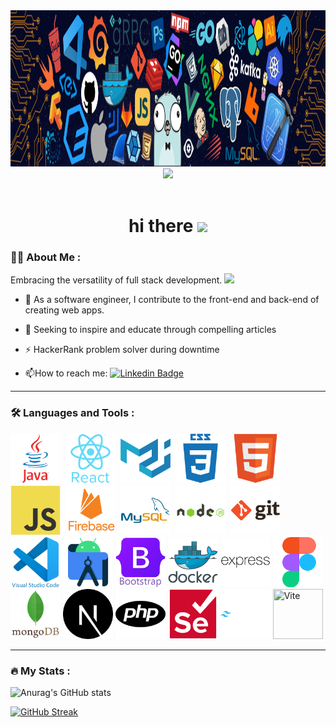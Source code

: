 <!-- ### Hi there 👋 -->
<div id="header" align="center">
  <img src="header.png" height="250"/>
</div>

<div id="header" align="center">
  <img src="https://media.giphy.com/media/i4MAH84pqe2m2aVojc/giphy.gif" width="200"/>
</div>

<div align="center">
  <img src="https://komarev.com/ghpvc/?username=it21110016&style=flat-square&color=brightgreen" alt=""/>
</div>

<h1 align="center">
  hi there
  <img src="https://media.giphy.com/media/hvRJCLFzcasrR4ia7z/giphy.gif" width="30px"/>
</h1>


### :man_technologist: About Me :

Embracing the versatility of full stack development. <img src="https://media.giphy.com/media/WUlplcMpOCEmTGBtBW/giphy.gif" width="30">

- :telescope: As a software engineer, I contribute to the front-end and back-end of creating web apps.

- :seedling: Seeking to inspire and educate through compelling articles

- :zap: HackerRank problem solver during downtime

- :mailbox:How to reach me: [![Linkedin Badge](https://img.shields.io/badge/-sathira-blue?style=flat&logo=Linkedin&logoColor=white)](https://www.linkedin.com/in/sathirakushan/)
---

### :hammer_and_wrench: Languages and Tools :

<div>
  <img src="https://github.com/devicons/devicon/blob/master/icons/java/java-original-wordmark.svg" title="Java" alt="Java" width="80" height="80"/>&nbsp;
  <img src="https://github.com/devicons/devicon/blob/master/icons/react/react-original-wordmark.svg" title="React" alt="React" width="80" height="80"/>&nbsp;
<!--   <img src="https://github.com/devicons/devicon/blob/master/icons/spring/spring-original-wordmark.svg" title="Spring" alt="Spring" width="40" height="40"/>&nbsp; -->
  <img src="https://github.com/devicons/devicon/blob/master/icons/materialui/materialui-original.svg" title="Material UI" alt="Material UI" width="80" height="80"/>&nbsp;
<!--   <img src="https://github.com/devicons/devicon/blob/master/icons/flutter/flutter-original.svg" title="Flutter" alt="Flutter" width="40" height="40"/>&nbsp; -->
<!--   <img src="https://github.com/devicons/devicon/blob/master/icons/redux/redux-original.svg" title="Redux" alt="Redux " width="40" height="40"/>&nbsp; -->
  <img src="https://github.com/devicons/devicon/blob/master/icons/css3/css3-plain-wordmark.svg"  title="CSS3" alt="CSS" width="80" height="80"/>&nbsp;
  <img src="https://github.com/devicons/devicon/blob/master/icons/html5/html5-original.svg" title="HTML5" alt="HTML" width="80" height="80"/>&nbsp;
  <img src="https://github.com/devicons/devicon/blob/master/icons/javascript/javascript-original.svg" title="JavaScript" alt="JavaScript" width="80" height="80"/>&nbsp;
  <img src="https://github.com/devicons/devicon/blob/master/icons/firebase/firebase-plain-wordmark.svg" title="Firebase" alt="Firebase" width="80" height="80"/>&nbsp;
<!--   <img src="https://github.com/devicons/devicon/blob/master/icons/gatsby/gatsby-original.svg" title="Gatsby"  alt="Gatsby" width="40" height="40"/>&nbsp; -->
  <img src="https://github.com/devicons/devicon/blob/master/icons/mysql/mysql-original-wordmark.svg" title="MySQL"  alt="MySQL" width="80" height="80"/>&nbsp;
  <img src="https://github.com/devicons/devicon/blob/master/icons/nodejs/nodejs-original-wordmark.svg" title="NodeJS" alt="NodeJS" width="80" height="80"/>&nbsp;
<!--   <img src="https://github.com/devicons/devicon/blob/master/icons/amazonwebservices/amazonwebservices-plain-wordmark.svg" title="AWS" alt="AWS" width="40" height="40"/>&nbsp; -->
  <img src="https://github.com/devicons/devicon/blob/master/icons/git/git-original-wordmark.svg" title="Git" **alt="Git" width="80" height="80"/>
  <img src="https://github.com/devicons/devicon/blob/master/icons/vscode/vscode-original-wordmark.svg" title="VS Code" **alt="VS Code" width="80" height="80"/>
  <img src="https://github.com/devicons/devicon/blob/master/icons/androidstudio/androidstudio-original.svg" title="Android Studio" **alt="Android Studio" width="80" height="80"/>
  <img src="https://github.com/devicons/devicon/blob/master/icons/bootstrap/bootstrap-original-wordmark.svg" title="Bootstrap" **alt="Bootstrap" width="80" height="80"/>
  <img src="https://github.com/devicons/devicon/blob/master/icons/docker/docker-original-wordmark.svg" title="Docker" **alt="Docker" width="80" height="80"/>
  <img src="https://github.com/devicons/devicon/blob/master/icons/express/express-original-wordmark.svg" title="Express.js" **alt="Express.js" width="80" height="80"/>
   <img src="https://github.com/devicons/devicon/blob/master/icons/figma/figma-original.svg" title="Figma" **alt="Figma" width="80" height="80"/>
  <img src="https://github.com/devicons/devicon/blob/master/icons/mongodb/mongodb-original-wordmark.svg" title="MongoDB" **alt="MongoDB" width="80" height="80"/>
  <img src="https://github.com/devicons/devicon/blob/master/icons/nextjs/nextjs-original.svg" title="Next.js" **alt="Next.js" width="80" height="80"/>
  <img src="https://github.com/devicons/devicon/blob/master/icons/php/php-plain.svg" title="PHP" **alt="PHP" width="80" height="80"/>
   <img src="https://github.com/devicons/devicon/blob/master/icons/selenium/selenium-original.svg" title="Selenium" **alt="Selenium" width="80" height="80"/>
   <img src="https://github.com/devicons/devicon/blob/master/icons/tailwindcss/tailwindcss-original-wordmark.svg" title="Tailwind CSS" **alt="Tailwind CSS" width="80" height="80"/>
  <img src="https://upload.wikimedia.org/wikipedia/commons/f/f1/Vitejs-logo.svg" title="Vite" **alt="Vite" width="80" height="80"/>
</div>

---

### :fire: My Stats :

![Anurag's GitHub stats](https://github-readme-stats.vercel.app/api?username=it21110016&show_icons=true&theme=gotham)

[![GitHub Streak](http://github-readme-streak-stats.herokuapp.com?user=it21110016&theme=vision-friendly-dark&background=000000)](https://git.io/streak-stats)

<!-- [![Top Langs](https://github-readme-stats.vercel.app/api/top-langs/?username=it21110016&layout=compact&theme=vision-friendly-dark)](https://github.com/anuraghazra/github-readme-stats) -->

<!--
**it21110016/it21110016** is a ✨ _special_ ✨ repository because its `README.md` (this file) appears on your GitHub profile.

Here are some ideas to get you started:

- 🔭 I’m currently working on ...
- 🌱 I’m currently learning ...
- 👯 I’m looking to collaborate on ...
- 🤔 I’m looking for help with ...
- 💬 Ask me about ...
- 📫 How to reach me: ...
- 😄 Pronouns: ...
- ⚡ Fun fact: ...
-->
